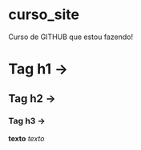 # curso_site
Curso de GITHUB que estou fazendo!

# Tag h1 -> #
## Tag h2 -> ##
### Tag h3 -> ###

**texto**
*texto*
